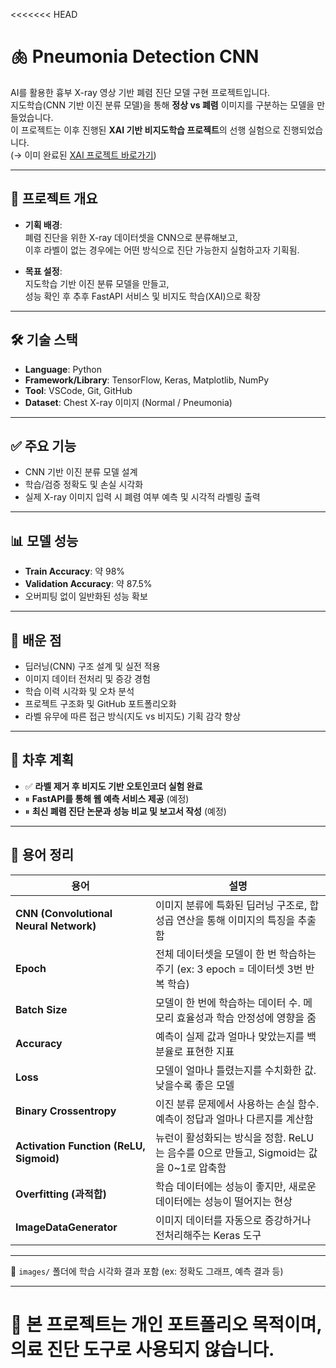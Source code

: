 <<<<<<< HEAD
# 🫁 Pneumonia Detection CNN

AI를 활용한 흉부 X-ray 영상 기반 폐렴 진단 모델 구현 프로젝트입니다.  
지도학습(CNN 기반 이진 분류 모델)을 통해 **정상 vs 폐렴** 이미지를 구분하는 모델을 만들었습니다.  
이 프로젝트는 이후 진행된 **XAI 기반 비지도학습 프로젝트**의 선행 실험으로 진행되었습니다.  
(→ 이미 완료된 [XAI 프로젝트 바로가기](https://github.com/soyomii/pneumonia-anomaly-xai))

---

## 🚧 프로젝트 개요

- **기획 배경**:  
  폐렴 진단을 위한 X-ray 데이터셋을 CNN으로 분류해보고,  
  이후 라벨이 없는 경우에는 어떤 방식으로 진단 가능한지 실험하고자 기획됨.

- **목표 설정**:  
  지도학습 기반 이진 분류 모델을 만들고,  
  성능 확인 후 추후 FastAPI 서비스 및 비지도 학습(XAI)으로 확장

---

## 🛠 기술 스택

- **Language**: Python  
- **Framework/Library**: TensorFlow, Keras, Matplotlib, NumPy  
- **Tool**: VSCode, Git, GitHub  
- **Dataset**: Chest X-ray 이미지 (Normal / Pneumonia)

---

## ✅ 주요 기능

- CNN 기반 이진 분류 모델 설계
- 학습/검증 정확도 및 손실 시각화
- 실제 X-ray 이미지 입력 시 폐렴 여부 예측 및 시각적 라벨링 출력

---

## 📊 모델 성능

- **Train Accuracy**: 약 98%  
- **Validation Accuracy**: 약 87.5%  
- 오버피팅 없이 일반화된 성능 확보

---

## 🧠 배운 점

- 딥러닝(CNN) 구조 설계 및 실전 적용
- 이미지 데이터 전처리 및 증강 경험
- 학습 이력 시각화 및 오차 분석
- 프로젝트 구조화 및 GitHub 포트폴리오화
- 라벨 유무에 따른 접근 방식(지도 vs 비지도) 기획 감각 향상

---

## 🚀 차후 계획

- ✅ **라벨 제거 후 비지도 기반 오토인코더 실험 완료**  
- ⏸ **FastAPI를 통해 웹 예측 서비스 제공** (예정)  
- ⏸ **최신 폐렴 진단 논문과 성능 비교 및 보고서 작성** (예정)

---

## 📘 용어 정리

| 용어 | 설명 |
|------|------|
| **CNN (Convolutional Neural Network)** | 이미지 분류에 특화된 딥러닝 구조로, 합성곱 연산을 통해 이미지의 특징을 추출함 |
| **Epoch** | 전체 데이터셋을 모델이 한 번 학습하는 주기 (ex: 3 epoch = 데이터셋 3번 반복 학습) |
| **Batch Size** | 모델이 한 번에 학습하는 데이터 수. 메모리 효율성과 학습 안정성에 영향을 줌 |
| **Accuracy** | 예측이 실제 값과 얼마나 맞았는지를 백분율로 표현한 지표 |
| **Loss** | 모델이 얼마나 틀렸는지를 수치화한 값. 낮을수록 좋은 모델 |
| **Binary Crossentropy** | 이진 분류 문제에서 사용하는 손실 함수. 예측이 정답과 얼마나 다른지를 계산함 |
| **Activation Function (ReLU, Sigmoid)** | 뉴런이 활성화되는 방식을 정함. ReLU는 음수를 0으로 만들고, Sigmoid는 값을 0~1로 압축함 |
| **Overfitting (과적합)** | 학습 데이터에는 성능이 좋지만, 새로운 데이터에는 성능이 떨어지는 현상 |
| **ImageDataGenerator** | 이미지 데이터를 자동으로 증강하거나 전처리해주는 Keras 도구 |

---

📁 `images/` 폴더에 학습 시각화 결과 포함 (ex: 정확도 그래프, 예측 결과 등)

---

📌 본 프로젝트는 개인 포트폴리오 목적이며, 의료 진단 도구로 사용되지 않습니다.
=======

